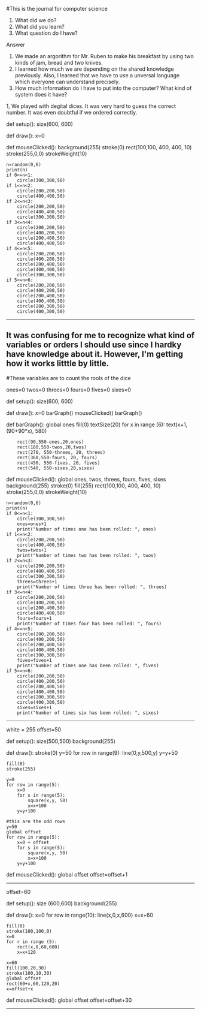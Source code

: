#This is the journal for computer science

1. What did we do?
2. What did you learn?
1. What question do I have?

Answer
1. We made an argorithm for Mr. Ruben to make his breakfast by using two kinds of jam, bread and two knives.
2. I learned how much we are depending on the shared knowledge previously. Also, I learned that we have to use a unversal language which everyone can understand precisely.
3. How much information do I have to put into the computer? What kind of system does it have?



1, We played with degital dices. It was very hard to guess the correct number. It was even doubtful if we ordered correctly.

def setup():
    size(600, 600)
    
def draw():
    x=0
        
def mouseClicked():
    background(255)
    stroke(0)
    rect(100,100, 400, 400, 10)
    stroke(255,0,0)
    strokeWeight(10)

    
    
    n=random(0,6)
    print(n)
    if 0<=n<1:
        circle(300,300,50)
    if 1<=n<2:
        circle(200,200,50)
        circle(400,400,50)
    if 2<=n<3:
        circle(200,200,50)
        circle(400,400,50)
        circle(300,300,50)
    if 3<=n<4:
        circle(200,200,50)
        circle(400,200,50)
        circle(200,400,50)
        circle(400,400,50)
    if 4<=n<5:
        circle(200,200,50)
        circle(400,200,50)
        circle(200,400,50)
        circle(400,400,50)
        circle(300,300,50)
    if 5<=n<6:
        circle(200,200,50)
        circle(400,200,50)
        circle(200,400,50)
        circle(400,400,50)
        circle(200,300,50)
        circle(400,300,50)
------------------------------------------------------------------------------------------------------------------------------
It was confusing for me to recognize what kind of variables or orders I should use since I hardky have knowledge about it. However, I'm getting how it works litttle by little. 
------------------------------------------------------------------------------------------------------------------------------

#These variables are to count the rools of the dice

ones=0
twos=0
threes=0
fours=0
fives=0
sixes=0

def setup():
    size(600, 600)
    
    
def draw():
    x=0
    barGraph()
    mouseClicked()
    barGraph()
    
def barGraph():
    global ones
    fill(0)
    textSize(20)
    for x in range (6):
        text(x+1, (90+90*x), 580)
        
        rect(90,550-ones,20,ones)
        rect(180,550-twos,20,twos)
        rect(270, 550-threes, 20, threes)
        rect(360,550-fours, 20, fours)
        rect(450, 550-fives, 20, fives)
        rect(540, 550-sixes,20,sixes)
        
def mouseClicked():
    global ones, twos, threes, fours, fives, sixes
    background(255)
    stroke(0)
    fill(255)
    rect(100,100, 400, 400, 10)
    stroke(255,0,0)
    strokeWeight(10)

    
    
    n=random(0,6)
    print(n)
    if 0<=n<1:
        circle(300,300,50)
        ones=ones+1
        print("Number of times one has been rolled: ", ones)
    if 1<=n<2:
        circle(200,200,50)
        circle(400,400,50)
        twos=twos+1
        print("Number of times two has been rolled: ", twos)
    if 2<=n<3:
        circle(200,200,50)
        circle(400,400,50)
        circle(300,300,50)
        threes=threes+1
        print("Number of times three has been rolled: ", threes)
    if 3<=n<4:
        circle(200,200,50)
        circle(400,200,50)
        circle(200,400,50)
        circle(400,400,50)
        fours=fours+1
        print("Number of times four has been rolled: ", fours)
    if 4<=n<5:
        circle(200,200,50)
        circle(400,200,50)
        circle(200,400,50)
        circle(400,400,50)
        circle(300,300,50)
        fives=fives+1
        print("Number of times one has been rolled: ", fives)
    if 5<=n<6:
        circle(200,200,50)
        circle(400,200,50)
        circle(200,400,50)
        circle(400,400,50)
        circle(200,300,50)
        circle(400,300,50)
        sixes=sixes+1
        print("Number of times six has been rolled: ", sixes)

------------------------------------------------------------------------------------------------------------------------------
white = 255
offset=50

def setup():
    size(500,500)
    background(255)
    
def draw():
    stroke(0)
    y=50
    for row in range(9):
         line(0,y,500,y)
         y=y+50
        
    fill(0)
    stroke(255)
    
    y=0
    for row in range(5):
        x=0
        for s in range(5):
            square(x,y, 50)
            x=x+100
        y=y+100
 
    #this are the odd rows
    y=50
    global offset
    for row in range(5):
        x=0 + offset
        for s in range(5):
            square(x,y, 50)
            x=x+100
        y=y+100
        
def mouseClicked():
    global offset
    offset=offset+1
    
------------------------------------------------------------------------------------------------------------------------------
offset=60

def setup():
    size (600,600)
    background(255)
    
    
def draw():
    x=0
    for row in range(10):
        line(x,0,x,600)
        x=x+60

    fill(0)
    stroke(100,100,0)
    x=0
    for r in range (5):
        rect(x,0,60,600)
        x=x+120
   
    x=60
    fill(100,20,30)
    stroke(100,10,30)
    global offset
    rect(60+x,60,120,20)
    x=offset+x
    
    
def mouseClicked():
    global offset
    offset=offset+30
    
------------------------------------------------------------------------------------------------------------------------------
